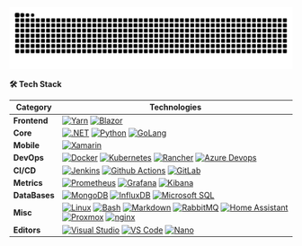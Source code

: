 <picture>
  <source media="(prefers-color-scheme: dark)" srcset="snek-dark.svg" />
  <source media="(prefers-color-scheme: light)" srcset="snek.svg" />
  <img alt="github-snake" src="snek.svg" />
</picture>

<b>🛠️ Tech Stack</b>

| **Category** | **Technologies** |
| - | - |
**Frontend** | [![Yarn](https://img.shields.io/static/v1?label=&message=Yarn&color=6388B6&logo=Yarn&logoColor=ffffff)](https://yarnpkg.com/) [![Blazor](https://img.shields.io/static/v1?label=&message=Blazor&color=512BD4&logo=Blazor&logoColor=FFFFFF)](https://dotnet.microsoft.com/en-us/apps/aspnet/web-apps/blazor)
**Core** | [![.NET](https://img.shields.io/static/v1?label=&message=.NET&color=512BD4&logo=dotnet&logoColor=FFFFFF)](https://dotnet.microsoft.com/en-us/) [![Python](https://img.shields.io/static/v1?label=&message=Python&color=3C78A9&logo=python&logoColor=FFFFFF)](https://www.python.org/) [![GoLang](https://img.shields.io/static/v1?label=&message=Go&color=3C78A9&logo=go&logoColor=FFFFFF)](https://go.dev/)
**Mobile** | [![Xamarin](https://img.shields.io/static/v1?label=&message=Xamarin&color=3498DB&logo=Xamarin&logoColor=FFFFFF)](https://dotnet.microsoft.com/en-us/apps/xamarin)
**DevOps** | [![Docker](https://img.shields.io/static/v1?label=&message=Docker&color=2496ED&logo=docker&logoColor=FFFFFF)](https://docker.com/) [![Kubernetes](https://img.shields.io/static/v1?label=&message=Kubernetes&color=326CE5&logo=kubernetes&logoColor=FFFFFF)](https://kubernetes.io/) [![Rancher](https://img.shields.io/static/v1?label=&message=Rancher&color=0075A8&logo=rancher&logoColor=FFFFFF)](https://rancher.com/) [![Azure Devops](https://img.shields.io/static/v1?label=&message=Azure%20DevOps&color=0078D7&logo=azuredevops&logoColor=FFFFFF)](https://azure.microsoft.com/en-us/services/devops/)
**CI/CD** | [![Jenkins](https://img.shields.io/static/v1?label=&message=Jenkins&color=D24939&logo=jenkins&logoColor=FFFFFF)](https://www.jenkins.io/) [![Github Actions](https://img.shields.io/static/v1?label=&message=Github%20Actions&color=2088FF&logo=githubactions&logoColor=FFFFFF)](https://github.com/features/actions) [![GitLab](https://img.shields.io/static/v1?label=&message=GitLab&color=FC6D26&logo=gitlab&logoColor=FFFFFF)](https://about.gitlab.com/)
**Metrics** | [![Prometheus](https://img.shields.io/static/v1?label=&message=Prometheus&color=E6522C&logo=prometheus&logoColor=FFFFFF)](https://prometheus.io/) [![Grafana](https://img.shields.io/static/v1?label=&message=Grafana&color=F46800&logo=grafana&logoColor=FFFFFF)](https://grafana.com/) [![Kibana](https://img.shields.io/static/v1?label=&message=Kibana&color=005571&logo=kibana&logoColor=FFFFFF)](https://www.elastic.co/kibana/)
**DataBases** | [![MongoDB](https://img.shields.io/static/v1?label=&message=MongoDB&color=47A248&logo=mongodb&logoColor=FFFFFF)](https://www.mongodb.com/) [![InfluxDB](https://img.shields.io/static/v1?label=&message=InfluxDB&color=22ADF6&logo=influxdb&logoColor=FFFFFF)](https://www.influxdata.com/) [![Microsoft SQL](https://img.shields.io/static/v1?label=&message=Microsoft%20SQL%20Server&color=CC2927&logo=microsoftsqlserver&logoColor=FFFFFF)](https://www.microsoft.com/en-us/sql-server/sql-server-downloads) 
**Misc** | [![Linux](https://img.shields.io/static/v1?label=&message=Linux&color=FCC624&logo=linux&logoColor=FFFFFF)](https://www.linux.org/) [![Bash](https://img.shields.io/static/v1?label=&message=Bash&color=4EAA25&logo=gnubash&logoColor=FFFFFF)](https://www.gnu.org/software/bash/) [![Markdown](https://img.shields.io/static/v1?label=&message=Markdown&color=000000&logo=markdown&logoColor=FFFFFF)](https://en.wikipedia.org/wiki/Markdown) [![RabbitMQ](https://img.shields.io/static/v1?label=&message=RabbitMQ&color=FF6600&logo=rabbitmq&logoColor=FFFFFF)](https://www.rabbitmq.com/) [![Home Assistant](https://img.shields.io/static/v1?label=&message=HomeAssistant&color=41BDF5&logo=homeassistant&logoColor=FFFFFF)](https://www.home-assistant.io/) [![Proxmox](https://img.shields.io/static/v1?label=&message=Proxmox&color=E66F00&logo=proxmox&logoColor=FFFFFF)](https://www.proxmox.com/en/) [![nginx](https://img.shields.io/static/v1?label=&message=nginx&color=009900&logo=nginx&logoColor=FFFFFF)](https://www.nginx.com/)
**Editors** | [![Visual Studio](https://img.shields.io/static/v1?label=&message=Visual%20Studio&color=5C2D91&logo=visualstudio&logoColor=FFFFFF&)](https://www.vim.org/) [![VS Code](https://img.shields.io/static/v1?label=&message=VS%20Code&color=9013FE&logo=visualstudiocode&logoColor=FFFFFF)](https://code.visualstudio.com/) [![Nano](https://img.shields.io/static/v1?label=&message=Nano&color=4A90E2&logo=nano&logoColor=FFFFFF)](https://www.nano-editor.org/)


<!-- ![Metrics](/metrics.svg) -->
